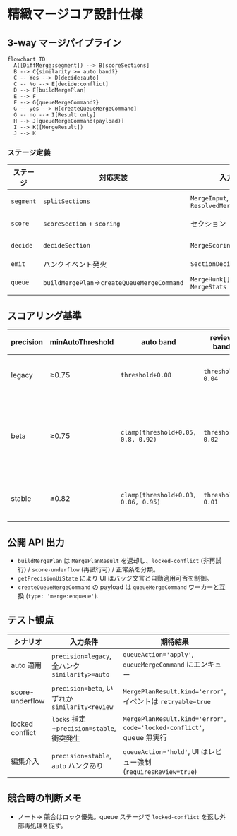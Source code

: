 # 精緻マージコア設計仕様

## 3-way マージパイプライン

```mermaid
flowchart TD
  A([DiffMerge:segment]) --> B[scoreSections]
  B --> C{similarity >= auto band?}
  C -- Yes --> D[decide:auto]
  C -- No --> E[decide:conflict]
  D --> F[buildMergePlan]
  E --> F
  F --> G{queueMergeCommand?}
  G -- yes --> H[createQueueMergeCommand]
  G -- no --> I[Result only]
  H --> J[queueMergeCommand(payload)]
  I --> K([MergeResult])
  J --> K
```

### ステージ定義
| ステージ | 対応実装 | 入力 | 出力 | 精度フラグ影響 |
| --- | --- | --- | --- | --- |
| `segment` | `splitSections` | `MergeInput`, `ResolvedMergeProfile` | セクション列 | `precision.sectionSizeHint` に従い区切り |
| `score` | `scoreSection` + `scoring` | セクション | `MergeScoringMetrics` | `PRECISION_CONFIG[precision].weights` を適用 |
| `decide` | `decideSection` | `MergeScoringMetrics` | `MergeHunk` | `similarityBands.auto/review` を閾値に採用 |
| `emit` | ハンクイベント発火 | `SectionDecision` | `MergeDecisionEvent` | `lockPolicy` に応じて再試行制御 |
| `queue` | `buildMergePlan`→`createQueueMergeCommand` | `MergeHunk[]`, `MergeStats` | `MergeQueueCommand` | `precision` ごとの `allowsAutoApply` 判定 |

## スコアリング基準

| precision | minAutoThreshold | auto band | review band | queue 動作 |
| --- | --- | --- | --- | --- |
| legacy | ≥0.75 | `threshold+0.08` | `threshold-0.04` | `auto` は即時適用、`conflict` は保留 |
| beta | ≥0.75 | `clamp(threshold+0.05, 0.8, 0.92)` | `threshold-0.02` | `auto` は即時適用、`review` 帯域は `score-underflow` エラーで保留 |
| stable | ≥0.82 | `clamp(threshold+0.03, 0.86, 0.95)` | `threshold-0.01` | すべて `hold`、レビュー後に適用 |

## 公開 API 出力

- `buildMergePlan` は `MergePlanResult` を返却し、`locked-conflict` (非再試行) / `score-underflow` (再試行可) / 正常系を分類。
- `getPrecisionUiState` により UI はバッジ文言と自動適用可否を制御。
- `createQueueMergeCommand` の payload は `queueMergeCommand` ワーカーと互換 (`type: 'merge:enqueue'`).

## テスト観点

| シナリオ | 入力条件 | 期待結果 |
| --- | --- | --- |
| auto 適用 | `precision=legacy`, 全ハンク `similarity>=auto` | `queueAction='apply'`, `queueMergeCommand` にエンキュー |
| score-underflow | `precision=beta`, いずれか `similarity<review` | `MergePlanResult.kind='error'`, イベントは `retryable=true` |
| locked conflict | `locks` 指定+`precision=stable`, 衝突発生 | `MergePlanResult.kind='error'`, `code='locked-conflict'`, queue 無実行 |
| 編集介入 | `precision=stable`, `auto` ハンクあり | `queueAction='hold'`, UI はレビュー強制 (`requiresReview=true`) |

## 競合時の判断メモ

- ノート→ 競合はロック優先。queue ステージで `locked-conflict` を返し外部再処理を促す。
